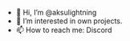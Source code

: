 - 👋 Hi, I’m @aksulightning
- 👀 I’m interested in own projects.
- 📫 How to reach me: Discord

<!---
aksulightning/aksulightning is a ✨ special ✨ repository because its `README.md` (this file) appears on your GitHub profile.
You can click the Preview link to take a look at your changes.
--->
